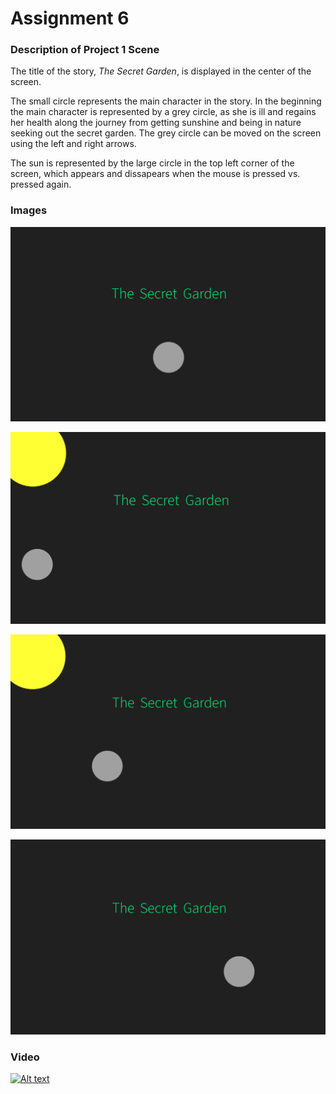 # Assignment 6

### Description of Project 1 Scene

The title of the story, *The Secret Garden*, is displayed in the center of the screen. 

The small circle represents the main character in the story. In the beginning the main character is represented by a grey circle, as she is ill and regains her health along the journey from getting sunshine and being in nature seeking out the secret garden. The grey circle can be moved on the screen using the left and right arrows. 

The sun is represented by the large circle in the top left corner of the screen, which appears and dissapears when the mouse is pressed vs. pressed again. 

### Images 

![img](Images/Project1.PNG)

![img](Images/Project2.PNG)

![img](Images/Project3.PNG)

![img](Images/Project4.PNG)

### Video

[![Alt text](https://img.youtube.com/vi/cvZ8vIRlb1Y/0.jpg)](https://www.youtube.com/watch?v=cvZ8vIRlb1Y)


